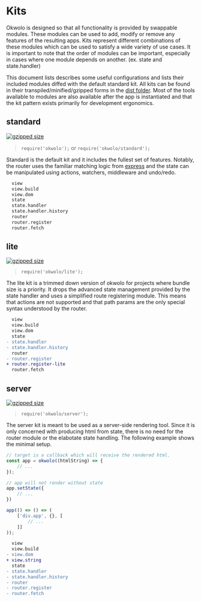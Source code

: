 # Kits

Okwolo is designed so that all functionality is provided by swappable modules. These modules can be used to add, modify or remove any features of the resulting apps. Kits represent different combinations of these modules which can be used to satisfy a wide variety of use cases. It is important to note that the order of modules can be important, especially in cases where one module depends on another. (ex. state and state.handler)

This document lists describes some useful configurations and lists their included modules diffed with the default standard kit. All kits can be found in their transpiled/minified/gzipped forms in the [dist folder](https://github.com/okwolo/okwolo/blob/master/dist). Most of the tools available to modules are also available after the app is instantiated and that the kit pattern exists primarily for development ergonomics.

## standard

[![gzipped size](https://img.shields.io/github/size/okwolo/okwolo/dist/standard.min.js.gz.svg)](https://github.com/okwolo/okwolo/blob/master/dist/standard.min.js.gz)

> `require('okwolo');` or `require('okwolo/standard');`

Standard is the default kit and it includes the fullest set of features. Notably, the router uses the familiar matching logic from [express](https://www.npmjs.com/package/express) and the state can be manipulated using actions, watchers, middleware and undo/redo.

```diff
  view
  view.build
  view.dom
  state
  state.handler
  state.handler.history
  router
  router.register
  router.fetch
```

## lite

[![gzipped size](https://img.shields.io/github/size/okwolo/okwolo/dist/lite.min.js.gz.svg)](https://github.com/okwolo/okwolo/blob/master/dist/lite.min.js.gz)

> `require('okwolo/lite');`

The lite kit is a trimmed down version of okwolo for projects where bundle size is a priority. It drops the advanced state management provided by the state handler and uses a simplified route registering module. This means that actions are not supported and that path params are the only special syntax understood by the router.

```diff
  view
  view.build
  view.dom
  state
- state.handler
- state.handler.history
  router
- router.register
+ router.register-lite
  router.fetch
```

## server

[![gzipped size](https://img.shields.io/github/size/okwolo/okwolo/dist/server.min.js.gz.svg)](https://github.com/okwolo/okwolo/blob/master/dist/server.min.js.gz)

> `require('okwolo/server');`

The server kit is meant to be used as a server-side rendering tool. Since it is only concerned with producing html from state, there is no need for the router module or the elabotate state handling. The following example shows the minimal setup.

```javascript
// target is a callback which will receive the rendered html.
const app = okwolo((htmlString) => {
    // ...
});

// app will not render without state
app.setState({
    // ...
})

app(() => () => (
    ['div.app', {}, [
        // ...
    ]]
));
```

```diff
  view
  view.build
- view.dom
+ view.string
  state
- state.handler
- state.handler.history
- router
- router.register
- router.fetch
```
